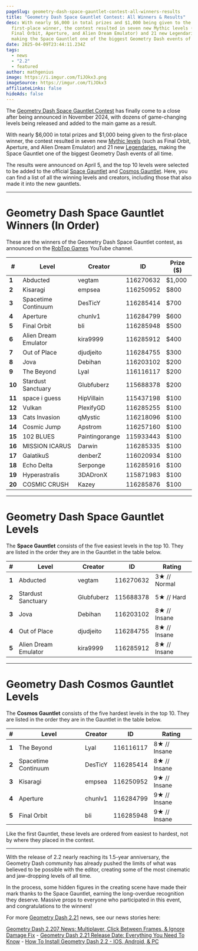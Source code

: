 ```yaml
---
pageSlug: geometry-dash-space-gauntlet-contest-all-winners-results
title: "Geometry Dash Space Gauntlet Contest: All Winners & Results"
desc: With nearly $6,000 in total prizes and $1,000 being given to the
  first-place winner, the contest resulted in seven new Mythic levels (such as
  Final Orbit, Aperture, and Alien Dream Emulator) and 21 new Legendaries,
  making the Space Gauntlet one of the biggest Geometry Dash events of all time.
date: 2025-04-09T23:44:11.234Z
tags:
  - news
  - "2.2"
  - featured
author: mathgenius
image: https://i.imgur.com/TiJOkx3.png
imageSource: https://imgur.com/TiJOkx3
affiliateLinks: false
hideAds: false
---
```

The [Geometry Dash Space Gauntlet Contest](https://www.dashword.net/posts/robtop-announces-geometry-dash-ncs-gauntlet-contest-with-3500-in-cash-prizes/) has finally come to a close after being announced in November 2024, with dozens of game-changing levels being released and added to the main game as a result.

With nearly $6,000 in total prizes and $1,000 being given to the first-place winner, the contest resulted in seven new [Mythic levels](https://www.dashword.net/posts/ncs-mythic-level-next-cab-soon-becomes-7th-mythic-in-geometry-dash/) (such as Final Orbit, Aperture, and Alien Dream Emulator) and 21 new [Legendaries](https://www.dashword.net/posts/rate-standards/), making the Space Gauntlet one of the biggest Geometry Dash events of all time.

The results were announced on April 5, and the top 10 levels were selected to be added to the official [Space Gauntlet](https://www.youtube.com/watch?v=R674g_AvTBU&pp=ygUWc3BhY2UgY29zbW9zIGdhdW50bGV0cw%3D%3D) and [Cosmos Gauntlet](https://www.youtube.com/watch?v=z3Vu6oObQuI&pp=ygUWc3BhY2UgY29zbW9zIGdhdW50bGV0cw%3D%3D). Here, you can find a list of all the winning levels and creators, including those that also made it into the new gauntlets.

<hr>

# Geometry Dash Space Gauntlet Winners (In Order)

These are the winners of the Geometry Dash Space Gauntlet contest, as announced on the [RobTop Games](https://www.youtube.com/watch?v=phJKY2QFfJ8) YouTube channel.

|   #   | Level                | Creator        | ID        | Prize ($) |
| ----- | -------------------- | -------------- | --------- | --------- |
| **1** | Abducted             | vegtam         | 116270632 | $1,000 |
| **2** | Kisaragi             | empsea         | 116250952 | $800 |
| **3** | Spacetime Continuum  | DesTicY        | 116285414 | $700 |
| **4** | Aperture             | chunlv1        | 116284799 | $600 |
| **5** | Final Orbit          | bli            | 116285948 | $500 |
| **6** | Alien Dream Emulator | kira9999       | 116285912 | $400 |
| **7** | Out of Place         | djudjeito      | 116284755 | $300 |
| **8** | Jova                 | Debihan        | 116203102 | $200 |
| **9** | The Beyond           | Lyal           | 116116117 | $200 |
| **10** | Stardust Sanctuary   | Glubfuberz     | 115688378 | $200 |
| **11** | space i guess        | HipVillain     | 115437198 | $100 |
| **12** | Vulkan               | PlexifyGD      | 116285255 | $100 |
| **13** | Cats Invasion        | qMystic        | 116218096 | $100 |
| **14** | Cosmic Jump          | Apstrom        | 116257160 | $100 |
| **15** | 102 BLUES            | Paintingorange | 115933443 | $100 |
| **16** | MISSION ICARUS       | Darwin         | 116285335 | $100 |
| **17** | GalatikuS            | denberZ        | 116020934 | $100 |
| **18** | Echo Delta           | Serponge       | 116285916 | $100 |
| **19** | Hyperastralis        | 3DADronX       | 115871983 | $100 |
| **20** | COSMIC CRUSH         | Kazey          | 116285876 | $100 |
<hr>

# Geometry Dash Space Gauntlet Levels

The **Space Gauntlet** consists of the five easiest levels in the top 10. They are listed in the order they are in the Gauntlet in the table below.

|   #   | Level                | Creator        | ID        | Rating       |
| ----- | -------------------- | -------------- | --------- | ------------ |
| **1** | Abducted             | vegtam         | 116270632 | 3★ // Normal |
| **2** | Stardust Sanctuary   | Glubfuberz     | 115688378 | 5★ // Hard   |
| **3** | Jova                 | Debihan        | 116203102 | 8★ // Insane |
| **4** | Out of Place         | djudjeito      | 116284755 | 8★ // Insane |
| **5** | Alien Dream Emulator | kira9999       | 116285912 | 8★ // Insane |
<hr>

# Geometry Dash Cosmos Gauntlet Levels

The **Cosmos Gauntlet** consists of the five hardest levels in the top 10. They are listed in the order they are in the Gauntlet in the table below.

|   #   | Level                | Creator        | ID        | Rating       |
| ----- | -------------------- | -------------- | --------- | ------------ |
| **1** | The Beyond           | Lyal           | 116116117 | 8★ // Insane |
| **2** | Spacetime Continuum  | DesTicY        | 116285414 | 8★ // Insane |
| **3** | Kisaragi             | empsea         | 116250952 | 9★ // Insane |
| **4** | Aperture             | chunlv1        | 116284799 | 9★ // Insane |
| **5** | Final Orbit          | bli            | 116285948 | 9★ // Insane |

Like the first Gauntlet, these levels are ordered from easiest to hardest, not by where they placed in the contest.

<hr>

With the release of 2.2 nearly reaching its 1.5-year anniversary, the Geometry Dash community has already pushed the limits of what was believed to be possible with the editor, creating some of the most cinematic and jaw-dropping levels of all time.

In the process, some hidden figures in the creating scene have made their mark thanks to the Space Gauntlet, earning the long-overdue recognition they deserve. Massive props to everyone who participated in this event, and congratulations to the winners!

For more [Geometry Dash 2.21](/categories/2.2/) news, see our news stories here:

[Geometry Dash 2.207 News: Multiplayer, Click Between Frames, & Ignore Damage Fix](/posts/geometry-dash-2-207-news-multiplayer-click-between-frames-ignore-damage-fix/) - [Geometry Dash 2.21 Release Date: Everything You Need To Know](/posts/geometry-dash-2-21-release-date-everything-you-need-to-know/) - [How To Install Geometry Dash 2.2 - IOS, Android, & PC](/posts/how-to-install-geometry-dash-2-2/)